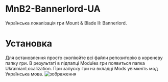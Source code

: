 # MnB2-Bannerlord-UA
Українська локалізація гри Mount &amp; Blade II: Bannerlord.
# Установка
Для встановлення просто скопіюйте всі файли репозиторію в кореневу папку гри. В результаті в підпапці Modules гри появиться папка UkrainianLocalization. При запуску гри на вкладці Mods увімкніть мод Українська мова.
![зображення](https://github.com/vingul/MnB2-Bannerlord-UA/assets/146436573/69522133-c714-4756-9a44-6288bc165d10)
